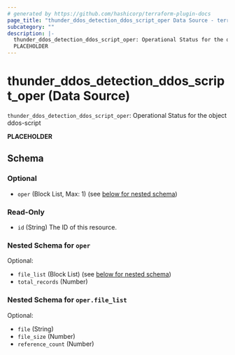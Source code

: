 ```yaml
---
# generated by https://github.com/hashicorp/terraform-plugin-docs
page_title: "thunder_ddos_detection_ddos_script_oper Data Source - terraform-provider-thunder"
subcategory: ""
description: |-
  thunder_ddos_detection_ddos_script_oper: Operational Status for the object ddos-script
  PLACEHOLDER
---
```


# thunder_ddos_detection_ddos_script_oper (Data Source)

`thunder_ddos_detection_ddos_script_oper`: Operational Status for the object ddos-script

__PLACEHOLDER__



<!-- schema generated by tfplugindocs -->
## Schema

### Optional

- `oper` (Block List, Max: 1) (see [below for nested schema](#nestedblock--oper))

### Read-Only

- `id` (String) The ID of this resource.

<a id="nestedblock--oper"></a>
### Nested Schema for `oper`

Optional:

- `file_list` (Block List) (see [below for nested schema](#nestedblock--oper--file_list))
- `total_records` (Number)

<a id="nestedblock--oper--file_list"></a>
### Nested Schema for `oper.file_list`

Optional:

- `file` (String)
- `file_size` (Number)
- `reference_count` (Number)


